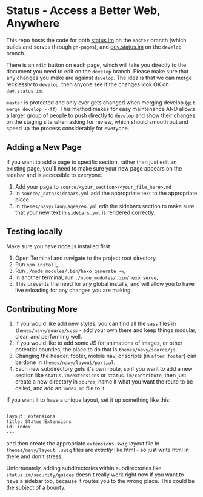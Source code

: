 # Status - Access a Better Web, Anywhere

This repo hosts the code for both [status.im](https://status.im) on the `master` branch (which builds and serves through `gh-pages`), and [dev.status.im](https://dev.status.im) on the `develop` branch.

There is an `edit` button on each page, which will take you directly to the document you need to edit on the `develop` branch. Please make sure that any changes you make are against `develop`. The idea is that we can merge recklessly to `develop`, then anyone see if the changes look OK on `dev.status.im`.

`master` is protected and only ever gets changed when merging develop (`git merge develop --ff`). This method makes for easy maintenance AND allows a larger group of people to push directly to `develop` and show their changes on the staging site when asking for review, which should smooth out and speed up the process considerably for everyone.

## Adding a New Page

If you want to add a page to specific section, rather than just edit an existing page, you'll need to make sure your new page appears on the sidebar and is accessible to everyone.

1. Add your page to `source/<your_section>/<your_file_here>.md`
2. In `source/_data/sidebars.yml` add the appropriate text to the appropriate place.
3. In `themes/navy/languages/en.yml` edit the sidebars section to make sure that your new text in `sidebars.yml` is rendered correctly.

## Testing locally

Make sure you have node.js installed first.

1. Open Terminal and navigate to the project root directory,
2. Run `npm install`,
3. Run `./node_modules/.bin/hexo generate -w`,
4. In another terminal, run `./node_modules/.bin/hexo serve`,
5. This prevents the need for any global installs, and will allow you to have live reloading for any changes you are making.

## Contributing More

1. If you would like add new styles, you can find all the `sass` files in `themes/navy/source/scss` - add your own there and keep things modular, clean and performing well.
2. If you would like to add some JS for animations of images, or other potential bounties, the place to do that is `themes/navy/source/js`.
3. Changing the header, footer, mobile nav, or scripts (in `after_footer`) can be done in `themes/navy/layout/partial`.
4. Each new subdirectory gets it's own route, so if you want to add a new section like `status.im/extensions` or `status.im/contribute`, then just create a new directory in `source`, name it what you want the route to be called, and add an `index.md` file to it.

If you want it to have a unique layout, set it up something like this:

```
---
layout: extensions
title: Status Extensions
id: index
---
```

and then create the appropriate `extensions.swig` layout file in `themes/navy/layout`. `.swig` files are _exactly_ like html - so just write html in there and don't stress.

Unfortunately, adding subdirectories within subdirectories like `status.im/security/guides` doesn't really work right now if you want to have a sidebar too, because it routes you to the wrong place. This could be the subject of a bounty.
